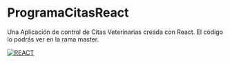 # ProgramaCitasReact
Una Aplicación de control de Citas Veterinarias creada con React.
El código lo podrás ver en la rama master.

[![REACT](https://img.shields.io/badge/REACT-0077B5?style=for-the-badge&logo=REACT&logoColor=white&labelColor=101010)]()


